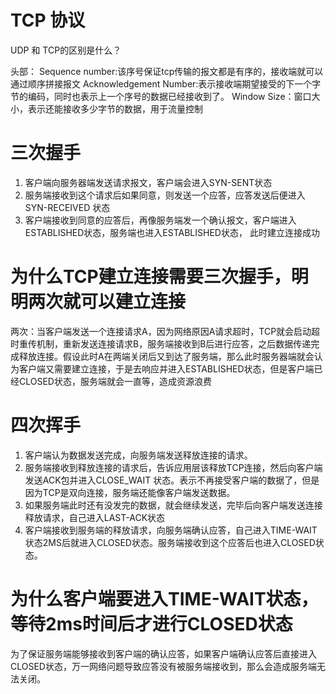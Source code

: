 # TCP 协议
UDP 和 TCP的区别是什么？

头部： 
  Sequence number:该序号保证tcp传输的报文都是有序的，接收端就可以通过顺序拼接报文
  Acknowledgement Number:表示接收端期望接受的下一个字节的编码，同时也表示上一个序号的数据已经接收到了。
  Window Size：窗口大小，表示还能接收多少字节的数据，用于流量控制

# 三次握手
1. 客户端向服务器端发送请求报文，客户端会进入SYN-SENT状态
2. 服务端接收到这个请求后如果同意，则发送一个应答，应答发送后便进入SYN-RECEIVED 状态
3. 客户端接收到同意的应答后，再像服务端发一个确认报文，客户端进入ESTABLISHED状态，服务端也进入ESTABLISHED状态，
此时建立连接成功

# 为什么TCP建立连接需要三次握手，明明两次就可以建立连接

两次：当客户端发送一个连接请求A，因为网络原因A请求超时，TCP就会启动超时重传机制，重新发送连接请求B，服务端接收到B后进行应答，之后数据传递完成释放连接。假设此时A在两端关闭后又到达了服务端，那么此时服务器端就会认为客户端又需要建立连接，于是去响应并进入ESTABLISHED状态，但是客户端已经CLOSED状态，服务端就会一直等，造成资源浪费

# 四次挥手
1. 客户端认为数据发送完成，向服务端发送释放连接的请求。
2. 服务端接收到释放连接的请求后，告诉应用层该释放TCP连接，然后向客户端发送ACK包并进入CLOSE_WAIT 状态。表示不再接受客户端的数据了，但是因为TCP是双向连接，服务端还能像客户端发送数据。
3. 如果服务端此时还有没发完的数据，就会继续发送，完毕后向客户端发送连接释放请求，自己进入LAST-ACK状态
4. 客户端接收到服务端的释放请求，向服务端确认应答，自己进入TIME-WAIT状态2MS后就进入CLOSED状态。服务端接收到这个应答后也进入CLOSED状态。

# 为什么客户端要进入TIME-WAIT状态，等待2ms时间后才进行CLOSED状态
为了保证服务端能够接收到客户端的确认应答，如果客户端确认应答后直接进入CLOSED状态，万一网络问题导致应答没有被服务端接收到，那么会造成服务端无法关闭。